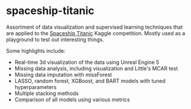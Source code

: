 # spaceship-titanic

Assortment of data visualization and supervised learning techniques that are applied to the [Spaceship Titanic](https://www.kaggle.com/competitions/spaceship-titanic) Kaggle competition.  Mostly used as a playground to test out interesting things.

Some highlights include:
* Real-time 3d visualization of the data using Unreal Engine 5
* Missing data analysis, including visualization and Little's MCAR test
* Missing data imputation with missForest
* LASSO, random forest, XGBoost, and BART models with tuned hyperparameters
* Multiple stacking methods
* Comparison of all models using various metrics
